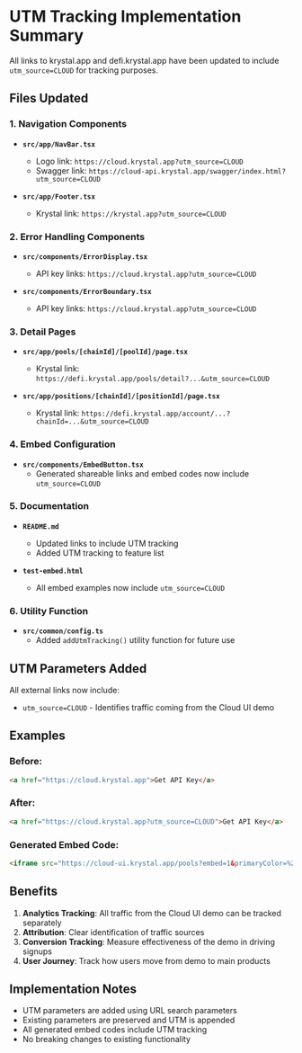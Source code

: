 # UTM Tracking Implementation Summary

All links to krystal.app and defi.krystal.app have been updated to include `utm_source=CLOUD` for tracking purposes.

## Files Updated

### 1. Navigation Components
- **`src/app/NavBar.tsx`**
  - Logo link: `https://cloud.krystal.app?utm_source=CLOUD`
  - Swagger link: `https://cloud-api.krystal.app/swagger/index.html?utm_source=CLOUD`

- **`src/app/Footer.tsx`**
  - Krystal link: `https://krystal.app?utm_source=CLOUD`

### 2. Error Handling Components
- **`src/components/ErrorDisplay.tsx`**
  - API key links: `https://cloud.krystal.app?utm_source=CLOUD`

- **`src/components/ErrorBoundary.tsx`**
  - API key links: `https://cloud.krystal.app?utm_source=CLOUD`

### 3. Detail Pages
- **`src/app/pools/[chainId]/[poolId]/page.tsx`**
  - Krystal link: `https://defi.krystal.app/pools/detail?...&utm_source=CLOUD`

- **`src/app/positions/[chainId]/[positionId]/page.tsx`**
  - Krystal link: `https://defi.krystal.app/account/...?chainId=...&utm_source=CLOUD`

### 4. Embed Configuration
- **`src/components/EmbedButton.tsx`**
  - Generated shareable links and embed codes now include `utm_source=CLOUD`

### 5. Documentation
- **`README.md`**
  - Updated links to include UTM tracking
  - Added UTM tracking to feature list

- **`test-embed.html`**
  - All embed examples now include `utm_source=CLOUD`

### 6. Utility Function
- **`src/common/config.ts`**
  - Added `addUtmTracking()` utility function for future use

## UTM Parameters Added

All external links now include:
- `utm_source=CLOUD` - Identifies traffic coming from the Cloud UI demo

## Examples

### Before:
```html
<a href="https://cloud.krystal.app">Get API Key</a>
```

### After:
```html
<a href="https://cloud.krystal.app?utm_source=CLOUD">Get API Key</a>
```

### Generated Embed Code:
```html
<iframe src="https://cloud-ui.krystal.app/pools?embed=1&primaryColor=%23ff6b35&theme=dark&showNavigation=false&utm_source=CLOUD" width="100%" height="600px" frameborder="0"></iframe>
```

## Benefits

1. **Analytics Tracking**: All traffic from the Cloud UI demo can be tracked separately
2. **Attribution**: Clear identification of traffic sources
3. **Conversion Tracking**: Measure effectiveness of the demo in driving signups
4. **User Journey**: Track how users move from demo to main products

## Implementation Notes

- UTM parameters are added using URL search parameters
- Existing parameters are preserved and UTM is appended
- All generated embed codes include UTM tracking
- No breaking changes to existing functionality 